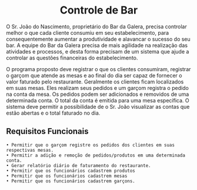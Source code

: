 <h1 align="center"> Controle de Bar </h1>

O Sr. João do Nascimento, proprietário do Bar da Galera, precisa controlar melhor o que cada cliente consumiu em seu estabelecimento, para 
consequentemente aumentar a produtividade e alavancar o sucesso do seu bar. A equipe do Bar da Galera precisa de mais agilidade na realização das atividades e processos, 
e desta forma precisam de um sistema que ajude a controlar as questões financeiras do estabelecimento.

O programa proposto deve registrar o que os clientes consumiram, registrar o garçom que atende as mesas e ao final do dia ser capaz de fornecer o valor faturado pelo 
restaurante. Geralmente os clientes ficam localizados em suas mesas. Eles realizam seus pedidos e um garçom registra o pedido na conta da mesa. Os pedidos podem ser 
adicionados e removidos de uma determinada conta. O total da conta é emitida para uma mesa específica. O sistema deve permitir a possibilidade de o Sr. João visualizar 
as contas que estão abertas e o total faturado no dia. 

<h2> Requisitos Funcionais</h2>

    • Permitir que o garçom registre os pedidos dos clientes em suas respectivas mesas.
    • Permitir a adição e remoção de pedidos/produtos em uma determinada conta.
    • Gerar relatório diário de faturamento do restaurante.
    • Permitir que os funcionários cadastrem produtos
    • Permitir que os funcionários cadastrem mesas
    • Permitir que os funcionários cadastrem garçons.
